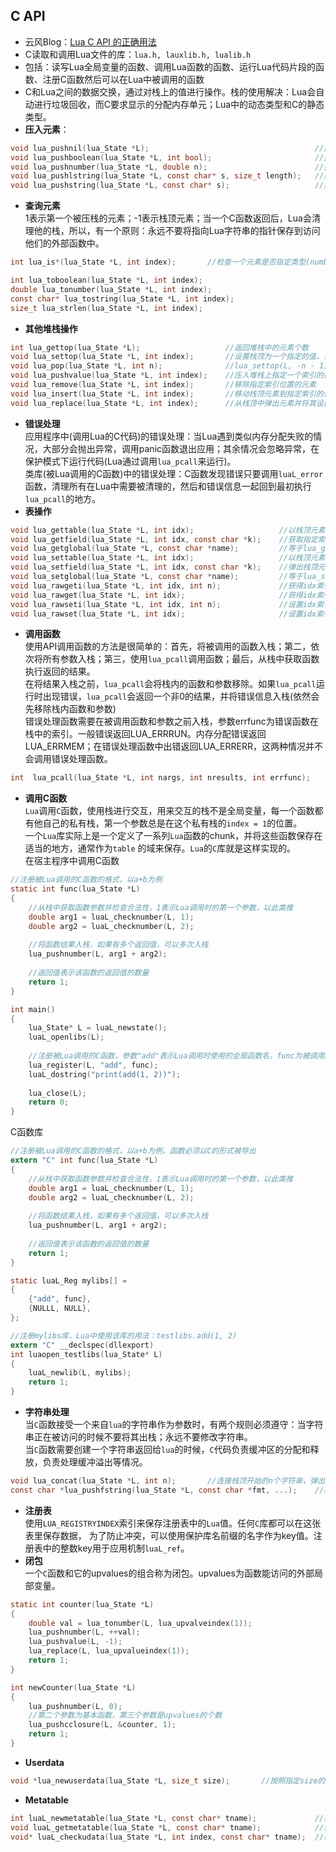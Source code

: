 ## C API
* 云风Blog：[Lua C API 的正确用法](http://blog.codingnow.com/2015/05/lua_c_api.html)
* C读取和调用Lua文件的库：`lua.h, lauxlib.h, lualib.h`
* 包括：读写Lua全局变量的函数、调用Lua函数的函数、运行Lua代码片段的函数、注册C函数然后可以在Lua中被调用的函数
* C和Lua之间的数据交换，通过对栈上的值进行操作。栈的使用解决：Lua会自动进行垃圾回收，而C要求显示的分配内存单元；Lua中的动态类型和C的静态类型。
* **压入元素**：  

```C
void lua_pushnil(lua_State *L);										//插入空值
void lua_pushboolean(lua_State *L, int bool);						//插入布尔值
void lua_pushnumber(lua_State *L, double n);						//插入double
void lua_pushlstring(lua_State *L, const char* s, size_t length);	//插入任意字符串
void lua_pushstring(lua_State *L, const char* s);					//插入带'\0'的字符串
```  

* **查询元素**  
1表示第一个被压栈的元素；-1表示栈顶元素；当一个C函数返回后，Lua会清理他的栈，所以，有一个原则：永远不要将指向Lua字符串的指针保存到访问他们的外部函数中。  

```C
int lua_is*(lua_State *L, int index);		//检查一个元素是否指定类型(number,string,boolean,table)

int lua_toboolean(lua_State *L, int index);
double lua_tonumber(lua_State *L, int index);
const char* lua_tostring(lua_State *L, int index);
size_t lua_strlen(lua_State *L, int index);
```

* **其他堆栈操作**  

```C
int lua_gettop(lua_State *L);					//返回堆栈中的元素个数
void lua_settop(lua_State *L, int index);		//设置栈顶为一个指定的值，多余值被抛弃，否则压入nil值
void lua_pop(lua_State *L, int n);				//lua_settop(L, -n - 1),从堆栈中弹出n个元素
void lua_pushvalue(lua_State *L, int index);	//压入堆栈上指定一个索引的拷贝到栈顶
void lua_remove(lua_State *L, int index);		//移除指定索引位置的元素
void lua_insert(lua_State *L, int index);		//移动栈顶元素到指定索引的位置
void lua_replace(lua_State *L, int index);		//从栈顶中弹出元素并将其设置到指定索引位置
```

* **错误处理**  
应用程序中(调用Lua的C代码)的错误处理：当Lua遇到类似内存分配失败的情况，大部分会抛出异常，调用panic函数退出应用；其余情况会忽略异常，在保护模式下运行代码(Lua通过调用`lua_pcall`来运行)。  
类库(被Lua调用的C函数)中的错误处理：C函数发现错误只要调用`luaL_error`函数，清理所有在Lua中需要被清理的，然后和错误信息一起回到最初执行`lua_pcall`的地方。
* **表操作**  

```C
void lua_gettable(lua_State *L, int idx);					//以栈顶元素为key值，获取指定索引的表的值到栈顶
void lua_getfield(lua_State *L, int idx, const char *k);	//获取指定索引的表对应key的值到栈顶
void lua_getglobal(lua_State *L, const char *name);			//等于lua_getfield(L, LUA_GLOBALSINDEX, (name))。获取全局表的变量到栈顶
void lua_settable(lua_State *L, int idx);					//以栈顶元素为value，栈顶下一元素为key，设置指定索引的表的值
void lua_setfield(lua_State *L, int idx, const char *k);	//弹出栈顶元素，并设置为指定索引的表对应key的值
void lua_setglobal(lua_State *L, const char *name);			//等于lua_setfield(L, LUA_GLOBALSINDEX, (name))。设置全局变量的值
void lua_rawgeti(lua_State *L, int idx, int n);				//获得idx索引的表以n为key的值
void lua_rawget(lua_State *L, int idx);						//获得idx索引的表以栈顶为key的值
void lua_rawseti(lua_State *L, int idx, int n);				//设置idx索引的表以n为key的值
void lua_rawset(lua_State *L, int idx);						//设置idx索引的表以栈顶下一个元素为key的值
```

* **调用函数**  
使用API调用函数的方法是很简单的：首先，将被调用的函数入栈；第二，依次将所有参数入栈；第三，使用`lua_pcall`调用函数；最后，从栈中获取函数执行返回的结果。  
在将结果入栈之前，`lua_pcall`会将栈内的函数和参数移除。如果`lua_pcall`运行时出现错误，`lua_pcall`会返回一个非0的结果，并将错误信息入栈(依然会先移除栈内函数和参数)  
错误处理函数需要在被调用函数和参数之前入栈，参数errfunc为错误函数在栈中的索引。一般错误返回LUA_ERRRUN。内存分配错误返回LUA_ERRMEM；在错误处理函数中出错返回LUA_ERRERR，这两种情况并不会调用错误处理函数。  

```C
int  lua_pcall(lua_State *L, int nargs, int nresults, int errfunc);		//调用栈顶函数，指定参数格式nargs，返回结果个数，nresults，和错误函数
```

* **调用C函数**  
`Lua`调用`C`函数，使用栈进行交互，用来交互的栈不是全局变量，每一个函数都有他自己的私有栈，第一个参数总是在这个私有栈的`index = 1`的位置。  
一个`Lua`库实际上是一个定义了一系列`Lua`函数的chunk，并将这些函数保存在适当的地方，通常作为`table` 的域来保存。`Lua`的`C`库就是这样实现的。  
在宿主程序中调用C函数  

```C
//注册被Lua调用的C函数的格式，以a+b为例
static int func(lua_State *L)
{
	//从栈中获取函数参数并检查合法性，1表示Lua调用时的第一个参数，以此类推
	double arg1 = luaL_checknumber(L, 1);
	double arg2 = luaL_checknumber(L, 2);
	
	//将函数结果入栈，如果有多个返回值，可以多次入栈
	lua_pushnumber(L, arg1 + arg2);
	
	//返回值表示该函数的返回值的数量
	return 1;
}

int main()
{
	lua_State* L = luaL_newstate();
	luaL_openlibs(L);
	
	//注册被Lua调用的C函数，参数"add"表示Lua调用时使用的全局函数名，func为被调用的C函数
	lua_register(L, "add", func);
	luaL_dostring("print(add(1, 2))");
	
	lua_close(L);
	return 0;
}
```

C函数库  

```C
//注册被Lua调用的C函数的格式，以a+b为例，函数必须以C的形式被导出
extern "C" int func(lua_State *L)
{
	//从栈中获取函数参数并检查合法性，1表示Lua调用时的第一个参数，以此类推
	double arg1 = luaL_checknumber(L, 1);
	double arg2 = luaL_checknumber(L, 2);
	
	//将函数结果入栈，如果有多个返回值，可以多次入栈
	lua_pushnumber(L, arg1 + arg2);
	
	//返回值表示该函数的返回值的数量
	return 1;
}

static luaL_Reg mylibs[] = 
{
	{"add", func},
	{NULLL, NULL},
};

//注册mylibs库，Lua中使用该库的用法：testlibs.add(1, 2)
extern "C" __declspec(dllexport)
int luaopen_testlibs(lua_State* L) 
{
	luaL_newlib(L, mylibs);
	return 1;
}
```

* **字符串处理**  
当`C`函数接受一个来自`lua`的字符串作为参数时，有两个规则必须遵守：当字符串正在被访问的时候不要将其出栈；永远不要修改字符串。  
当`C`函数需要创建一个字符串返回给`lua`的时候，`C`代码负责缓冲区的分配和释放，负责处理缓冲溢出等情况。  

```C
void lua_concat(lua_State *L, int n);		//连接栈顶开始的n个字符串，弹出这n个字符串并压栈结果
const char *lua_pushfstring(lua_State *L, const char *fmt, ...);	//根据格式串fmt的要求创建一个新的字符串。
```

* **注册表**  
使用`LUA_REGISTRYINDEX`索引来保存注册表中的`Lua`值。任何`C`库都可以在这张表里保存数据， 为了防止冲突，可以使用保护库名前缀的名字作为key值。注册表中的整数key用于应用机制`luaL_ref`。
* **闭包**  
一个`C`函数和它的upvalues的组合称为闭包。upvalues为函数能访问的外部局部变量。  

```C
static int counter(lua_State *L)
{
	double val = lua_tonumber(L, lua_upvalveindex(1));
	lua_pushnumber(L, ++val);
	lua_pushvalue(L, -1);
	lua_replace(L, lua_upvalueindex(1));
	return 1;
}

int newCounter(lua_State *L)
{
	lua_pushnumber(L, 0);
	//第二个参数为基本函数，第三个参数是upvalues的个数
	lua_pushcclosure(L, &counter, 1);
	return 1;
}
```

* **Userdata**  

```C
void *lua_newuserdata(lua_State *L, size_t size);		//按照指定size的大小分配一段内存放入栈内，并返回这个地址
```

* **Metatable**  

```C
int luaL_newmetatable(lua_State *L, const char* tname); 			//栈顶创建metatable，建立表和registry中类型名的双向关系(分别以tname为表的key和以表为tname的key)
void luaL_getmetatable(lua_State *L, const char* tname); 			//获取registry中tname对应的表
void* luaL_checkudata(lua_State *L, int index, const char* tname);	//检查指定索引的元素是否为带有给定tname的metatable的useratum，如果是，返回useratum的地址，否则返回NULL
```
